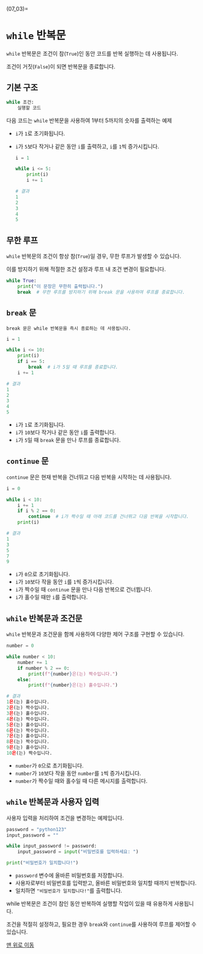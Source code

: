 (07_03)=
# `while` 반복문

`while` 반복문은 조건이 참(`True`)인 동안 코드를 반복 실행하는 데 사용됩니다.

조건이 거짓(`False`)이 되면 반복문을 종료합니다.

## 기본 구조

```python
while 조건:
    실행할 코드
```

다음 코드는 `while` 반복문을 사용하여 1부터 5까지의 숫자를 출력하는 예제

- `i`가 `1`로 초기화됩니다.
- `i`가 `5`보다 작거나 같은 동안 `i`를 출력하고, `i`를 `1`씩 증가시킵니다.

    ```python
    i = 1

    while i <= 5:
        print(i)
        i += 1

    # 결과
    1
    2
    3
    4
    5
    ```

## 무한 루프

`while` 반복문의 조건이 항상 참(`True`)일 경우, 무한 루프가 발생할 수 있습니다.

이를 방지하기 위해 적절한 조건 설정과 루프 내 조건 변경이 필요합니다.

```python
while True:
    print("이 문장은 무한히 출력됩니다.")
    break  # 무한 루프를 방지하기 위해 break 문을 사용하여 루프를 종료합니다.
```

## `break` 문

    break 문은 while 반복문을 즉시 종료하는 데 사용됩니다.

```python
i = 1

while i <= 10:
    print(i)
    if i == 5:
        break  # i가 5일 때 루프를 종료합니다.
    i += 1

# 결과
1
2
3
4
5
```

- `i`가 `1`로 초기화됩니다.
- `i`가 `10`보다 작거나 같은 동안 `i`를 출력합니다.
- `i`가 `5`일 때 `break` 문을 만나 루프를 종료합니다.

## `continue` 문

`continue` 문은 현재 반복을 건너뛰고 다음 반복을 시작하는 데 사용됩니다.

```python
i = 0

while i < 10:
    i += 1
    if i % 2 == 0:
        continue  # i가 짝수일 때 아래 코드를 건너뛰고 다음 반복을 시작합니다.
    print(i)

# 결과
1
3
5
7
9
```

- `i`가 `0`으로 초기화됩니다.
- `i`가 `10`보다 작을 동안 `i`를 `1`씩 증가시킵니다.
- `i`가 짝수일 때 `continue` 문을 만나 다음 반복으로 건너뜁니다.
- `i`가 홀수일 때만 `i`를 출력합니다.

## `while` 반복문과 조건문

`while` 반복문과 조건문을 함께 사용하여 다양한 제어 구조를 구현할 수 있습니다.

```python
number = 0

while number < 10:
    number += 1
    if number % 2 == 0:
        print(f"{number}은(는) 짝수입니다.")
    else:
        print(f"{number}은(는) 홀수입니다.")

# 결과
1은(는) 홀수입니다.
2은(는) 짝수입니다.
3은(는) 홀수입니다.
4은(는) 짝수입니다.
5은(는) 홀수입니다.
6은(는) 짝수입니다.
7은(는) 홀수입니다.
8은(는) 짝수입니다.
9은(는) 홀수입니다.
10은(는) 짝수입니다.
```
- `number`가 `0`으로 초기화됩니다.
- `number`가 `10`보다 작을 동안 `number`를 `1`씩 증가시킵니다.
- `number`가 짝수일 때와 홀수일 때 다른 메시지를 출력합니다.

## `while` 반복문과 사용자 입력

사용자 입력을 처리하여 조건을 변경하는 예제입니다.

```python
password = "python123"
input_password = ""

while input_password != password:
    input_password = input("비밀번호를 입력하세요: ")

print("비밀번호가 일치합니다!")
```

- `password` 변수에 올바른 비밀번호를 저장합니다.
- 사용자로부터 비밀번호를 입력받고, 올바른 비밀번호와 일치할 때까지 반복합니다.
- 일치하면 `"비밀번호가 일치합니다!"`를 출력합니다.

while 반복문은 조건이 참인 동안 반복하여 실행할 작업이 있을 때 유용하게 사용됩니다.

조건을 적절히 설정하고, 필요한 경우 `break`와 `continue`를 사용하여 루프를 제어할 수 있습니다.

[맨 위로 이동](07_03)
